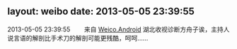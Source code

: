 layout: weibo
date: 2013-05-05 23:39:55
---
<meta name="referrer" content="no-referrer" />

2013-05-05 23:39:55  &nbsp;&nbsp;&nbsp;&nbsp;&nbsp;&nbsp; 来自 <a href="http://app.weibo.com/t/feed/l4RWD" rel="nofollow">Weico.Android</a>
湖北收视诊断方舟子诶，主持人说言语的解剖比手术刀的解剖可能更残酷，呵呵…… ​​​
